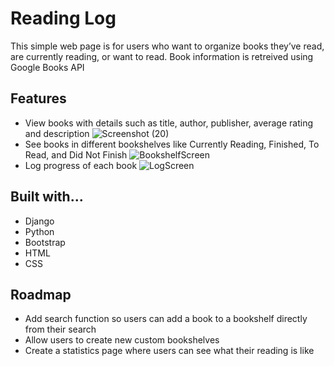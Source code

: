# Reading Log 

This simple web page is for users who want to organize books they’ve read, are currently reading, or want to read. Book information is retreived using Google Books API


## Features
- View books with details such as title, author, publisher, average rating and description
![Screenshot (20)](https://user-images.githubusercontent.com/94129178/216779261-f5f5c61f-3d46-4451-8095-d5c6684fa686.png)
- See books in different bookshelves like Currently Reading, Finished, To Read, and Did Not Finish
![BookshelfScreen](https://user-images.githubusercontent.com/94129178/216779274-9b7d0542-a0ce-4389-a989-7ace72fc596c.gif)
- Log progress of each book
![LogScreen](https://user-images.githubusercontent.com/94129178/216779280-242634cf-582b-4b62-aa46-3f31c205eee2.gif)


## Built with...
- Django
- Python
- Bootstrap
- HTML
- CSS

## Roadmap
- Add search function so users can add a book to a bookshelf directly from their search
- Allow users to create new custom bookshelves
- Create a statistics page where users can see what their reading is like
